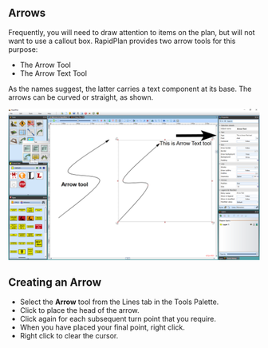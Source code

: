 ## Arrows 

Frequently, you will need to draw attention to items on the plan, but will not want to use a callout box. RapidPlan provides two arrow tools for this purpose:

 - The Arrow Tool
 - The Arrow Text Tool

As the names suggest, the latter carries a text component at  its base. The arrows can be curved or straight, as shown.

![The_Arrow_tool_and_The_Arrow_Text_Tool](./assets/The_Arrow_tool_and_The_Arrow_Text_Tool.png)

## Creating an Arrow

 - Select the **Arrow** tool from the Lines tab in the Tools Palette.
 - Click to place the head of the arrow.
 - Click again for each subsequent turn point that you require.
 - When you have placed your final point, right click.
 - Right click to clear the cursor.
 